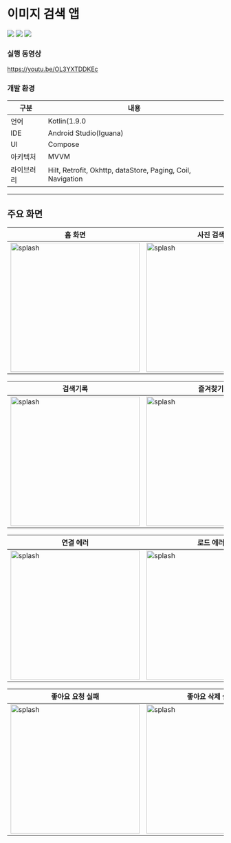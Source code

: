 # 이미지 검색 앱
<div>
<img src="https://img.shields.io/badge/Kotlin-7F52FF?style=for-the-badge&logo=Kotlin&logoColor=white">
 <img src="https://img.shields.io/badge/jetpackcompose-4285F4?style=for-the-badge&logo=jetpackcompose&logoColor=white">
 <img src="https://img.shields.io/badge/android-34A853?style=for-the-badge&logo=android&logoColor=white">

</div>

### 실행 동영상 
https://youtu.be/OL3YXTDDKEc

### 개발 환경
|구분|내용|
|---|---|
|언어|Kotlin(1.9.0|
|IDE|Android Studio(Iguana)|
|UI|Compose|
|아키텍처|MVVM|
|라이브러리|Hilt, Retrofit, Okhttp, dataStore, Paging, Coil, Navigation|

<hr>


##  주요 화면

|홈 화면|사진 검색|
|------|---|
|<img width="300" alt="splash" src="https://github.com/dongykung/Swing_Assignment/assets/92030316/7d74ef67-1290-4df7-b653-51648a4be43c">|<img width="300" alt="splash" src="https://github.com/dongykung/Swing_Assignment/assets/92030316/432ed317-94af-4318-ab27-32f9ca30e4f6">|


|검색기록|즐겨찾기|
|------|---|
|<img width="300" alt="splash" src="https://github.com/dongykung/Swing_Assignment/assets/92030316/fb1420c9-060d-45df-9721-e301a4fb29ed">|<img width="300" alt="splash" src="https://github.com/dongykung/Swing_Assignment/assets/92030316/26431682-f5c1-48ca-acc7-b9f7b4686bd7">|


|연결 에러|로드 에러|
|------|---|
|<img width="300" alt="splash" src="https://github.com/dongykung/Swing_Assignment/assets/92030316/a645a55b-dd6c-43c5-aece-eb820395c468">|<img width="300" alt="splash" src="https://github.com/dongykung/Swing_Assignment/assets/92030316/6ebed5fb-f73b-4903-8aad-6f0f86ad122c">|


|좋아요 요청 실패|좋아요 삭제 실패|
|------|---|
|<img width="300" alt="splash" src="https://github.com/dongykung/Swing_Assignment/assets/92030316/99b2b866-9ce1-4233-9ad1-c283c41a62dd">|<img width="300" alt="splash" src="https://github.com/dongykung/Swing_Assignment/assets/92030316/fcc90293-6df8-478a-ae4c-ce5553069005">|

